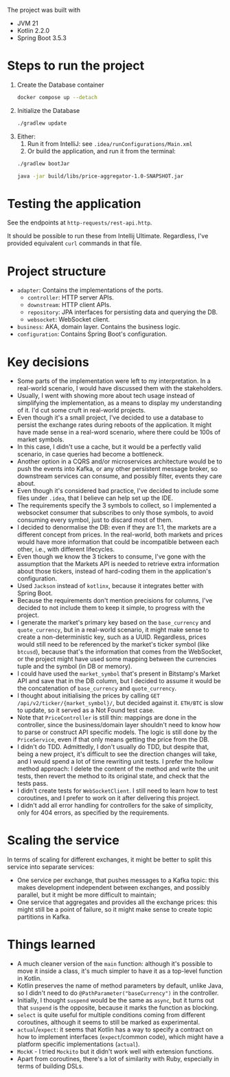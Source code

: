 
The project was built with
* JVM 21
* Kotlin 2.2.0
* Spring Boot 3.5.3

# Steps to run the project

1. Create the Database container
    ```sh
    docker compose up --detach
    ```
2. Initialize the Database
    ```sh
    ./gradlew update
    ```
3. Either:
   1. Run it from IntelliJ: see `.idea/runConfigurations/Main.xml`
   2. Or build the application, and run it from the terminal:
    ```sh
    ./gradlew bootJar
    
    java -jar build/libs/price-aggregator-1.0-SNAPSHOT.jar
    ```

# Testing the application

See the endpoints at `http-requests/rest-api.http`.

It should be possible to run these from Intellij Ultimate. Regardless, I've provided equivalent `curl` commands in that file.

# Project structure

* `adapter`: Contains the implementations of the ports.
  * `controller`: HTTP server APIs.
  * `downstream`: HTTP client APIs.
  * `repository`: JPA interfaces for persisting data and querying the DB.
  * `websocket`: WebSocket client.
* `business`: AKA, domain layer. Contains the business logic.
* `configuration`: Contains Spring Boot's configuration.

# Key decisions
* Some parts of the implementation were left to my interpretation. In a real-world scenario, I would have discussed them with the stakeholders.
* Usually, I went with showing more about tech usage instead of simplifying the implementation, as a means to display my understanding of it. I'd cut some cruft in real-world projects.
* Even though it's a small project, I've decided to use a database to persist the exchange rates during reboots of the application. It might have made sense in a real-word scenario, where there could be 100s of market symbols.
* In this case, I didn't use a cache, but it would be a perfectly valid scenario, in case queries had become a bottleneck.
* Another option in a CQRS and/or microservices architecture would be to push the events into Kafka, or any other persistent message broker, so downstream services can consume, and possibly filter, events they care about.
* Even though it's considered bad practice, I've decided to include some files under `.idea`, that I believe can help set up the IDE.
* The requirements specify the 3 symbols to collect, so I implemented a websocket consumer that subscribes to only those symbols, to avoid consuming every symbol, just to discard most of them.
* I decided to denormalise the DB: even if they are 1:1, the markets are a different concept from prices. In the real-world, both markets and prices would have more information that could be incompatible between each other, i.e., with different lifecycles.
* Even though we know the 3 tickers to consume, I've gone with the assumption that the Markets API is needed to retrieve extra information about those tickers, instead of hard-coding them in the application's configuration.
* Used `Jackson` instead of `kotlinx`, because it integrates better with Spring Boot.
* Because the requirements don't mention precisions for columns, I've decided to not include them to keep it simple, to progress with the project.
* I generate the market's primary key based on the `base_currency` and `quote_currency`, but in a real-world scenario, it might make sense to create a non-deterministic key, such as a UUID. Regardless, prices would still need to be referenced by the market's ticker symbol (like `btcusd`), because that's the information that comes from the WebSocket, or the project might have used some mapping between the currencies tuple and the symbol (in DB or memory).
* I could have used the `market_symbol` that's present in Bitstamp's Market API and save that in the DB column, but I decided to assume it would be the concatenation of `base_currency` and `quote_currency`.
* I thought about initialising the prices by calling `GET /api/v2/ticker/{market_symbol}/`, but decided against it. `ETH/BTC` is slow to update, so it served as a Not Found test case.
* Note that `PriceController` is still thin: mappings are done in the controller, since the business/domain layer shouldn't need to know how to parse or construct API specific models. The logic is still done by the `PriceService`, even if that only means getting the price from the DB.
* I didn't do TDD. Admittedly, I don't usually do TDD, but despite that, being a new project, it's difficult to see the direction changes will take, and I would spend a lot of time rewriting unit tests. I prefer the hollow method approach: I delete the content of the method and write the unit tests, then revert the method to its original state, and check that the tests pass.
* I didn't create tests for `WebSocketClient`. I still need to learn how to test coroutines, and I prefer to work on it after delivering this project.
* I didn't add all error handling for controllers for the sake of simplicity, only for 404 errors, as specified by the requirements.

# Scaling the service
In terms of scaling for different exchanges, it might be better to split this service into separate services:
* One service per exchange, that pushes messages to a Kafka topic: this makes development independent between exchanges, and possibly parallel, but it might be more difficult to maintain;
* One service that aggregates and provides all the exchange prices: this might still be a point of failure, so it might make sense to create topic partitions in Kafka.

# Things learned
* A much cleaner version of the `main` function: although it's possible to move it inside a class, it's much simpler to have it as a top-level function in Kotlin.
* Kotlin preserves the name of method parameters by default, unlike Java, so I didn't need to do `@PathParameter("baseCurrency")` in the controller.
* Initially, I thought `suspend` would be the same as `async`, but it turns out that `suspend` is the opposite, because it marks the function as blocking.
* `select` is quite useful for multiple conditions coming from different coroutines, although it seems to still be marked as experimental.
* `actual`/`expect`: it seems that Kotlin has a way to specify a contract on how to implement interfaces (`expect`/common code), which might have a platform specific implementations (`actual`).
* `MockK` - I tried `Mockito` but it didn't work well with extension functions.
* Apart from coroutines, there's a lot of similarity with Ruby, especially in terms of building DSLs.
